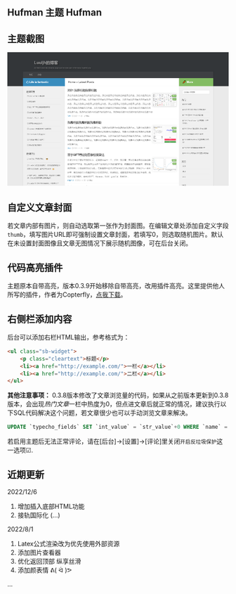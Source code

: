 Hufman 主题 Hufman
---

## 主题截图
![screenshot](./screenshot.png)

## 自定义文章封面
若文章内部有图片，则自动选取第一张作为封面图。在编辑文章处添加自定义字段`thumb`，填写图片URL即可强制设置文章封面，若填写0，则选取随机图片。默认在未设置封面图像且文章无图情况下展示随机图像，可在后台关闭。

## 代码高亮插件
主题原本自带高亮，版本0.3.9开始移除自带高亮，改用插件高亮。这里提供他人所写的插件，作者为Copterfly，[点我下载](../Plugins/CodeHighlighter.zip)。

## 右侧栏添加内容
后台可以添加右栏HTML输出，参考格式为：
```html
<ul class="sb-widget">
    <p class="cleartext">标题</p>
    <li><a href="http://example.com/">一栏</a></li>
    <li><a href="http://example.com/">二栏</a></li>
</ul>
```

**其他注意事项：**
0.3.8版本修改了文章浏览量的代码，如果从之前版本更新到0.3.8版本，会出现*热门文章*一栏中热度为0，但点进文章后就正常的情况，建议执行以下SQL代码解决这个问题，若文章很少也可以手动浏览文章来解决。
```sql
UPDATE `typecho_fields` SET `int_value` = `str_value`+0 WHERE `name` = 'views' and `type` = 'str'
```

若启用主题后无法正常评论，请在[后台]->[设置]->[评论]里关闭`开启反垃圾保护`这一选项☑.


## 近期更新
2022/12/6
1. 增加插入底部HTML功能
2. 接轨国际化 (...)


2022/8/1
1. Latex公式渲染改为优先使用外部资源
2. 添加图片查看器
3. 优化返回顶部 纵享丝滑
4. 添加颜表情 ᕕ( ᐛ )ᕗ

...
